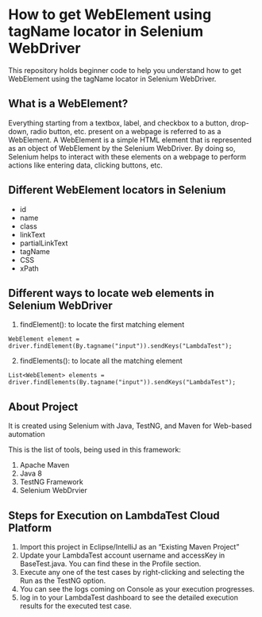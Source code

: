 # How to get WebElement using tagName locator in Selenium WebDriver

This repository holds beginner code to help you understand how to get WebElement using the tagName locator in Selenium WebDriver.

## What is a WebElement?
Everything starting from a textbox, label, and checkbox to a button, drop-down, radio button, etc. present on a webpage is referred to as a WebElement. A WebElement is a simple HTML element that is represented as an object of WebElement by the Selenium WebDriver. By doing so, Selenium helps to interact with these elements on a webpage to perform actions like entering data, clicking buttons, etc.

## Different WebElement locators in Selenium
- id
- name
- class
- linkText
- partialLinkText
- tagName
- CSS
- xPath

## Different ways to locate web elements in Selenium WebDriver
1. findElement(): to locate the first matching element
```
WebElement element = driver.findElement(By.tagname("input")).sendKeys("LambdaTest");
```  

2. findElements(): to locate all the matching element
```
List<WebElement> elements = driver.findElements(By.tagname("input")).sendKeys("LambdaTest");
```

## About Project
It is created using Selenium with Java, TestNG, and Maven for Web-based automation

This is the list of tools, being used in this framework:
1. Apache Maven
2. Java 8
3. TestNG Framework
4. Selenium WebDrvier

## Steps for Execution on LambdaTest Cloud Platform
1. Import this project in Eclipse/IntelliJ as an “Existing Maven Project”
2. Update your LambdaTest account username and accessKey in BaseTest.java. You can find these in the Profile section. 
3. Execute any one of the test cases by right-clicking and selecting the Run as the TestNG option.
4. You can see the logs coming on Console as your execution progresses.
5. log in to your LambdaTest dashboard to see the detailed execution results for the executed test case.
